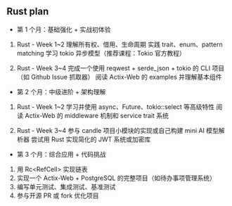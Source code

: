 Rust plan
--------------------

* 第 1 个月：基础强化 + 实战初体验

1. Rust - Week 1~2
理解所有权、借用、生命周期
实践 trait、enum、pattern matching
学习 tokio 异步模型（推荐课程：Tokio 官方教程）


2. Rust - Week 3~4
完成一个使用 reqwest + serde_json + tokio 的 CLI 项目（如 Github Issue 抓取器）
阅读 Actix-Web 的 examples 并理解基本组件


* 第 2 个月：中级进阶 + 架构理解

1. Rust - Week 1~2
学习并使用 async、Future、tokio::select 等高级特性
阅读 Actix-Web 的 middleware 机制和 service trait 系统

2. Rust - Week 3~4
参与 candle 项目小模块的实现或自己构建 mini AI 模型解析器
尝试用 Rust 实现简化的 JWT 系统或加密库


* 第 3 个月：综合应用 + 代码挑战
1. 用 Rc<RefCell<T>> 实现链表
2. 实现一个 Actix-Web + PostgreSQL 的完整项目（如待办事项管理系统）
3. 编写单元测试、集成测试、基准测试
4. 参与开源 PR 或 fork 优化项目






